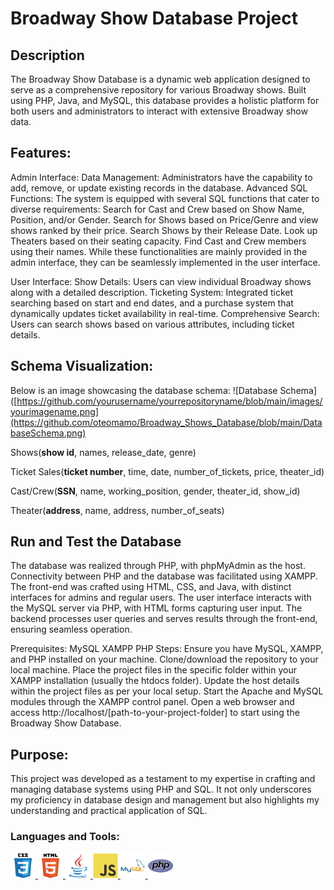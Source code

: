 # Broadway Show Database Project

## Description
The Broadway Show Database is a dynamic web application designed to serve as a comprehensive repository for various Broadway shows. Built using PHP, Java, and MySQL, this database provides a holistic platform for both users and administrators to interact with extensive Broadway show data.

## Features:
Admin Interface:
Data Management: Administrators have the capability to add, remove, or update existing records in the database.
Advanced SQL Functions: The system is equipped with several SQL functions that cater to diverse requirements:
Search for Cast and Crew based on Show Name, Position, and/or Gender.
Search for Shows based on Price/Genre and view shows ranked by their price.
Search Shows by their Release Date.
Look up Theaters based on their seating capacity.
Find Cast and Crew members using their names.
While these functionalities are mainly provided in the admin interface, they can be seamlessly implemented in the user interface.

User Interface:
Show Details: Users can view individual Broadway shows along with a detailed description.
Ticketing System: Integrated ticket searching based on start and end dates, and a purchase system that dynamically updates ticket availability in real-time.
Comprehensive Search: Users can search shows based on various attributes, including ticket details.

## Schema Visualization:
Below is an image showcasing the database schema:
![Database Schema]([https://github.com/yourusername/yourrepositoryname/blob/main/images/yourimagename.png](https://github.com/oteomamo/Broadway_Shows_Database/blob/main/DatabaseSchema.png)


Shows(**show id**, names, release_date, genre)

Ticket Sales(**ticket number**, time, date, number_of_tickets, price, theater_id)

Cast/Crew(**SSN**, name, working_position, gender, theater_id, show_id)

Theater(**address**, name, address, number_of_seats)


## Run and Test the Database

The database was realized through PHP, with phpMyAdmin as the host. Connectivity between PHP and the database was facilitated using XAMPP. The front-end was crafted using HTML, CSS, and Java, with distinct interfaces for admins and regular users. The user interface interacts with the MySQL server via PHP, with HTML forms capturing user input. The backend processes user queries and serves results through the front-end, ensuring seamless operation.

Prerequisites:
MySQL
XAMPP
PHP
Steps:
Ensure you have MySQL, XAMPP, and PHP installed on your machine.
Clone/download the repository to your local machine.
Place the project files in the specific folder within your XAMPP installation (usually the htdocs folder).
Update the host details within the project files as per your local setup.
Start the Apache and MySQL modules through the XAMPP control panel.
Open a web browser and access http://localhost/[path-to-your-project-folder] to start using the Broadway Show Database.

## Purpose:
This project was developed as a testament to my expertise in crafting and managing database systems using PHP and SQL. It not only underscores my proficiency in database design and management but also highlights my understanding and practical application of SQL.

<h3 align="left">Languages and Tools:</h3>
<p align="left"> <a href="https://www.w3schools.com/css/" target="_blank" rel="noreferrer"> <img src="https://raw.githubusercontent.com/devicons/devicon/master/icons/css3/css3-original-wordmark.svg" alt="css3" width="40" height="40"/> </a> <a href="https://www.w3.org/html/" target="_blank" rel="noreferrer"> <img src="https://raw.githubusercontent.com/devicons/devicon/master/icons/html5/html5-original-wordmark.svg" alt="html5" width="40" height="40"/> </a> <a href="https://www.java.com" target="_blank" rel="noreferrer"> <img src="https://raw.githubusercontent.com/devicons/devicon/master/icons/java/java-original.svg" alt="java" width="40" height="40"/> </a> <a href="https://developer.mozilla.org/en-US/docs/Web/JavaScript" target="_blank" rel="noreferrer"> <img src="https://raw.githubusercontent.com/devicons/devicon/master/icons/javascript/javascript-original.svg" alt="javascript" width="40" height="40"/> </a> <a href="https://www.mysql.com/" target="_blank" rel="noreferrer"> <img src="https://raw.githubusercontent.com/devicons/devicon/master/icons/mysql/mysql-original-wordmark.svg" alt="mysql" width="40" height="40"/> </a> <a href="https://www.php.net" target="_blank" rel="noreferrer"> <img src="https://raw.githubusercontent.com/devicons/devicon/master/icons/php/php-original.svg" alt="php" width="40" height="40"/> </a> </p>
